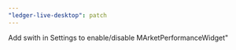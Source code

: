 ```yaml
---
"ledger-live-desktop": patch
---
```


Add swith in Settings to enable/disable MArketPerformanceWidget"
